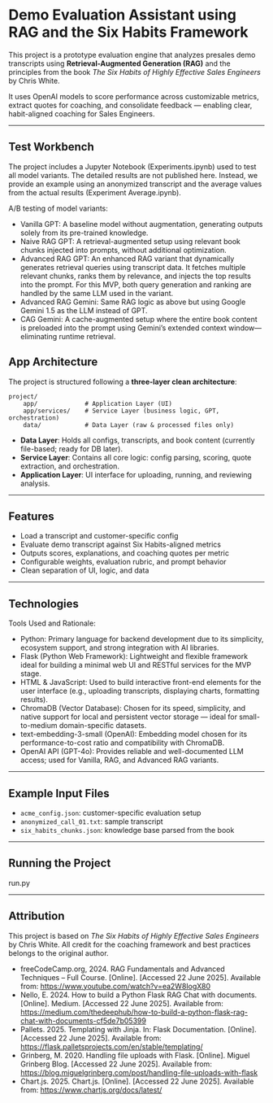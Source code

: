 # Demo Evaluation Assistant using RAG and the Six Habits Framework

This project is a prototype evaluation engine that analyzes presales demo transcripts using **Retrieval-Augmented Generation (RAG)** and the principles from the book *The Six Habits of Highly Effective Sales Engineers* by Chris White.

It uses OpenAI models to score performance across customizable metrics, extract quotes for coaching, and consolidate feedback — enabling clear, habit-aligned coaching for Sales Engineers.

---
## Test Workbench

The project includes a Jupyter Notebook (Experiments.ipynb) used to test all model variants. The detailed results are not published here. Instead, we provide an example using an anonymized transcript and the average values from the actual results (Experiment Average.ipynb).

A/B testing of model variants:
* Vanilla GPT: A baseline model without augmentation, generating outputs solely from its pre-trained knowledge.
* Naive RAG GPT: A retrieval-augmented setup using relevant book chunks injected into prompts, without additional optimization.
* Advanced RAG GPT: An enhanced RAG variant that dynamically generates retrieval queries using transcript data. It fetches multiple relevant chunks, ranks them by relevance, and injects the top results into the prompt. For this MVP, both query generation and ranking are handled by the same LLM used in the variant.
* Advanced RAG Gemini: Same RAG logic as above but using Google Gemini 1.5 as the LLM instead of GPT.
* CAG Gemini: A cache-augmented setup where the entire book content is preloaded into the prompt using Gemini’s extended context window—eliminating runtime retrieval.




## App Architecture

The project is structured following a **three-layer clean architecture**:

```
project/
    app/             # Application Layer (UI)
    app/services/    # Service Layer (business logic, GPT, orchestration)
    data/            # Data Layer (raw & processed files only)

```

* **Data Layer**: Holds all configs, transcripts, and book content (currently file-based; ready for DB later).
* **Service Layer**: Contains all core logic: config parsing, scoring, quote extraction, and orchestration.
* **Application Layer**: UI interface for uploading, running, and reviewing analysis.

---

## Features

* Load a transcript and customer-specific config
* Evaluate demo transcript against Six Habits-aligned metrics
* Outputs scores, explanations, and coaching quotes per metric
* Configurable weights, evaluation rubric, and prompt behavior
* Clean separation of UI, logic, and data

---

## Technologies

Tools Used and Rationale:
* Python: Primary language for backend development due to its simplicity, ecosystem support, and strong integration with AI libraries.
* Flask (Python Web Framework): Lightweight and flexible framework ideal for building a minimal web UI and RESTful services for the MVP stage.
* HTML & JavaScript: Used to build interactive front-end elements for the user interface (e.g., uploading transcripts, displaying charts, formatting results).
* ChromaDB (Vector Database): Chosen for its speed, simplicity, and native support for local and persistent vector storage — ideal for small-to-medium domain-specific datasets.
* text-embedding-3-small (OpenAI): Embedding model chosen for its performance-to-cost ratio and compatibility with ChromaDB.
* OpenAI API (GPT-4o): Provides reliable and well-documented LLM access; used for Vanilla, RAG, and Advanced RAG variants.


---

##  Example Input Files

* `acme_config.json`: customer-specific evaluation setup
* `anonymized_call_01.txt`: sample transcript
* `six_habits_chunks.json`: knowledge base parsed from the book

---

##  Running the Project

run.py



---

##  Attribution

This project is based on *The Six Habits of Highly Effective Sales Engineers* by Chris White. All credit for the coaching framework and best practices belongs to the original author.

* freeCodeCamp.org, 2024. RAG Fundamentals and Advanced Techniques – Full Course. [Online]. [Accessed 22 June 2025]. Available from: https://www.youtube.com/watch?v=ea2W8IogX80 
* Nello, E. 2024. How to build a Python Flask RAG Chat with documents. [Online]. Medium. [Accessed 22 June 2025]. Available from: https://medium.com/thedeephub/how-to-build-a-python-flask-rag-chat-with-documents-cf5de7b05399
* Pallets. 2025. Templating with Jinja. In: Flask Documentation. [Online]. [Accessed 22 June 2025]. Available from: https://flask.palletsprojects.com/en/stable/templating/
* Grinberg, M. 2020. Handling file uploads with Flask. [Online]. Miguel Grinberg Blog. [Accessed 22 June 2025]. Available from: https://blog.miguelgrinberg.com/post/handling-file-uploads-with-flask
* Chart.js. 2025. Chart.js. [Online]. [Accessed 22 June 2025]. Available from: https://www.chartjs.org/docs/latest/


